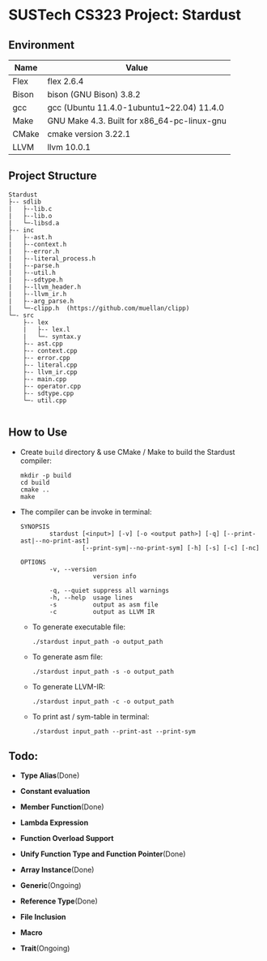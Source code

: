 # SUSTech CS323 Project: Stardust

## Environment

| Name  | Value                                       |
| ----- | ------------------------------------------- |
| Flex  | flex 2.6.4                                  |
| Bison | bison (GNU Bison) 3.8.2                     |
| gcc   | gcc (Ubuntu 11.4.0-1ubuntu1~22.04) 11.4.0   |
| Make  | GNU Make 4.3. Built for x86_64-pc-linux-gnu |
| CMake | cmake version 3.22.1                        |
| LLVM  | llvm 10.0.1                                 |

## **Project Structure**
```
Stardust
├-- sdlib
|	├--lib.c
|	├--lib.o
|	└─-libsd.a
├-- inc
|	├--ast.h
|	├--context.h
|	├--error.h
|	├--literal_process.h
|	├--parse.h
|	├--util.h
|	├--sdtype.h
|	├--llvm_header.h
|	├--llvm_ir.h
|	├--arg_parse.h 
|	└─-clipp.h 	(https://github.com/muellan/clipp)
└─- src
	├-- lex
	|	├-- lex.l
	|	└─- syntax.y
	├-- ast.cpp 
	├-- context.cpp 
	├-- error.cpp 
	├-- literal.cpp
	├-- llvm_ir.cpp
	├-- main.cpp 
	├-- operator.cpp 
	├-- sdtype.cpp 
	└─- util.cpp
	
```

## How to Use

- Create `build` directory &  use CMake / Make to build the Stardust compiler:

  ```
  mkdir -p build
  cd build
  cmake ..
  make
  ```

- The compiler can be invoke in terminal:

  ```
  SYNOPSIS
          stardust [<input>] [-v] [-o <output path>] [-q] [--print-ast|--no-print-ast]
                   [--print-sym|--no-print-sym] [-h] [-s] [-c] [-nc]
  
  OPTIONS
          -v, --version
                      version info
  
          -q, --quiet suppress all warnings
          -h, --help  usage lines
          -s          output as asm file
          -c          output as LLVM IR
  ```

  - To generate executable file:

    ```
    ./stardust input_path -o output_path
    ```

  - To generate asm file:

    ```
    ./stardust input_path -s -o output_path
    ```

  - To generate LLVM-IR:

    ```
    ./stardust input_path -c -o output_path
    ```

  - To print ast / sym-table in terminal:

    ```
    ./stardust input_path --print-ast --print-sym
    ```

    

## Todo:

- **Type Alias**(Done)

- **Constant evaluation**

- **Member Function**(Done)

- **Lambda Expression**

- **Function Overload Support**  
- **Unify Function Type and Function Pointer**(Done)  
- **Array Instance**(Done)
- **Generic**(Ongoing)
- **Reference Type**(Done)

- **File Inclusion**

- **Macro**

- **Trait**(Ongoing)
